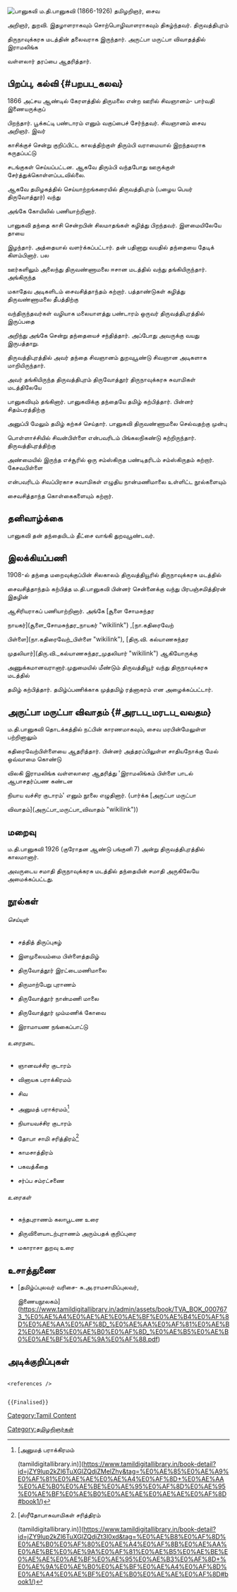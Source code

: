 ![பானுகவி](Panu.png "பானுகவி") ம.தி.பானுகவி (1866-1926) தமிழறிஞர், சைவ
அறிஞர், துறவி. இதழாளராகவும் சொற்பொழிவாளராகவும் திகழ்ந்தவர். திருவத்திபுரம்
திருநாவுக்கரசு மடத்தின் தலைவராக இருந்தார். அருட்பா மருட்பா விவாதத்தில் இராமலிங்க
வள்ளலார் தரப்பை ஆதரித்தார்.

## பிறப்பு, கல்வி {#பறபப_கலவ}

1866 அட்சய ஆண்டில் கேரளத்தில் திருமலை என்ற ஊரில் சிவஞானம்- பார்வதி இணையருக்குப்
பிறந்தார். பூக்கட்டி பண்டாரம் எனும் வகுப்பைச் சேர்ந்தவர். சிவஞானம் சைவ அறிஞர். இவர்
காசிக்குச் சென்று குறிப்பிட்ட காலத்திற்குள் திரும்பி வராமையால் இறந்தவராக கருதப்பட்டு
சடங்குகள் செய்யப்பட்டன. ஆகவே திரும்பி வந்தபோது ஊருக்குள் சேர்த்துக்கொள்ளப்படவில்லை.
ஆகவே தமிழகத்தில் செய்யாற்றங்கரையில் திருவத்திபுரம் (பழைய பெயர் திருவோத்தூர்) வந்து
அங்கே கோயிலில் பணியாற்றினார்.

பானுகவி தந்தை காசி சென்றபின் சிலமாதங்கள் கழித்து பிறந்தவர். இளமையிலேயே தாயை
இழந்தார். அத்தையால் வளர்க்கப்பட்டார். தன் பதினாறு வயதில் தந்தையை தேடிக் கிளம்பினார். பல
ஊர்களிலும் அலைந்து திருவண்ணாமலை ஈசான மடத்தில் வந்து தங்கியிருந்தார். அங்கிருந்த
மகாதேவ அடிகளிடம் சைவசித்தாந்தம் கற்றார். பத்தாண்டுகள் கழித்து திருவண்ணாமலை தீபத்திற்கு
வந்திருந்தவர்கள் வழியாக மலையாளத்து பண்டாரம் ஒருவர் திருவத்திபுரத்தில் இருப்பதை
அறிந்து அங்கே சென்று தந்தையைச் சந்தித்தார். அப்போது அவருக்கு வயது இருபத்தாறு.

திருவத்திபுரத்தில் அவர் தந்தை சிவஞானம் துறவுபூண்டு சிவஞான அடிகளாக மாறியிருந்தார்.
அவர் தங்கியிருந்த திருவத்திபுரம் திருவோத்தூர் திருநாவுக்கரசு சுவாமிகள் மடத்திலேயே
பானுகவியும் தங்கினார். பானுகவிக்கு தந்தையே தமிழ் கற்பித்தார். பின்னர் சிதம்பரத்திற்கு
அனுப்பி மேலும் தமிழ் கற்கச் செய்தார். பானுகவி திருவண்ணாமலை செல்வதற்கு முன்பு
பொள்ளாச்சியில் சிவன்பிள்ளை என்பவரிடம் பிங்கலநிகண்டு கற்றிருந்தார். திருவத்திபுரத்திற்கு
அண்மையில் இருந்த எச்சூரில் ஒரு சம்ஸ்கிருத பண்டிதரிடம் சம்ஸ்கிருதம் கற்றார். கேசவபிள்ளை
என்பவரிடம் சிவப்பிரகாச சுவாமிகள் எழுதிய நான்மணிமாலை உள்ளிட்ட நூல்களையும்
சைவசித்தாந்த கொள்கைகளையும் கற்றார்.

## தனிவாழ்க்கை

பானுகவி தன் தந்தையிடம் தீட்சை வாங்கி துறவுபூண்டவர்.

## இலக்கியப்பணி

1908-ல் தந்தை மறைவுக்குப்பின் சிலகாலம் திருவத்தியூரில் திருநாவுக்கரசு மடத்தில்
சைவசித்தாந்தம் கற்பித்த ம.தி.பானுகவி பின்னர் சென்னைக்கு வந்து பிரபஞ்சமித்திரன் இதழின்
ஆசிரியராகப் பணியாற்றினார். அங்கே [சூளை சோமசுந்தர
நாயகர்](சூளை_சோமசுந்தர_நாயகர் "wikilink") ,[நா.கதிரைவேற்
பிள்ளை](நா.கதிரைவேற்_பிள்ளை "wikilink"), [திரு.வி. கல்யாணசுந்தர
முதலியார்](திரு.வி._கல்யாணசுந்தர_முதலியார் "wikilink") ஆகியோருக்கு
அணுக்கமானவரானார்.முதுமையில் மீண்டும் திருவத்தியூர் வந்து திருநாவுக்கரசு மடத்தில்
தமிழ் கற்பித்தார். தமிழ்ப்பணிக்காக முத்தமிழ் ரத்னாகரம் என அழைக்கப்பட்டார்.

## அருட்பா மருட்பா விவாதம் {#அரடப_மரடப_வவதம}

ம.தி.பானுகவி தொடக்கத்தில் நட்பின் காரணமாகவும், சைவ மரபின்மேலுள்ள பற்றினாலும்
கதிரைவேற்பிள்ளையை ஆதரித்தார். பின்னர் அத்தரப்பிலுள்ள சாதியநோக்கு மேல் ஒவ்வாமை கொண்டு
விலகி இராமலிங்க வள்ளலாரை ஆதரித்து 'இராமலிங்கம் பிள்ளை பாடல் ஆபாசதர்ப்பண கண்டன
நியாய வச்சிர குடாரம்' எனும் நூலை எழுதினார். (பார்க்க [அருட்பா மருட்பா
விவாதம்](அருட்பா_மருட்பா_விவாதம் "wikilink"))

## மறைவு

ம.தி.பானுகவி 1926 (குரோதன ஆண்டு பங்குனி 7) அன்று திருவத்திபுரத்தில் காலமானார்.
அவருடைய சமாதி திருநாவுக்கரசு மடத்தில் தந்தையின் சமாதி அருகிலேயே அமைக்கப்பட்டது.

## நூல்கள்

###### செய்யுள்

-   சத்தித் திருப்புகழ்
-   இளமுலையம்மை பிள்ளைத்தமிழ்
-   திருவோத்தூர் இரட்டைமணிமாலை
-   திருமாற்பேறு புராணம்
-   திருவோத்தூர் நான்மணி மாலை
-   திருவோத்தூர் மும்மணிக் கோவை
-   இராமாயண நங்கைப்பாட்டு

###### உரைநடை

-   ஞானவச்சிர குடாரம்
-   வினாயக பராக்கிரமம்
-   சிவ
-   அனுமத் பராக்ரமம்[^1]
-   நியாயவச்சிர குடாரம்
-   தோபா சாமி சரித்திரம்[^2]
-   காமசாத்திரம்
-   பகவத்கீதை
-   சர்ப்ப சம்ரட்சணை

###### உரைகள்

-   கந்தபுராணம் கலாபூடண உரை
-   திருவிளையாடற்புராணம் அரும்பதக் குறிப்புரை
-   மகாராசா துறவு உரை

## உசாத்துணை

-   [தமிழ்ப்புலவர் வரிசை- சு.அ.ராமசாமிப்புலவர்,
    இணையநூலகம்](https://www.tamildigitallibrary.in/admin/assets/book/TVA_BOK_0007673_%E0%AE%A4%E0%AE%AE%E0%AE%BF%E0%AE%B4%E0%AF%8D%E0%AE%AA%E0%AF%8D_%E0%AE%AA%E0%AF%81%E0%AE%B2%E0%AE%B5%E0%AE%B0%E0%AF%8D_%E0%AE%B5%E0%AE%B0%E0%AE%BF%E0%AE%9A%E0%AF%88.pdf)

## அடிக்குறிப்புகள்

```{=html}
<references />
```
```{=mediawiki}
{{Finalised}}
```
[Category:Tamil Content](Category:Tamil_Content "wikilink")
[Category:தமிழறிஞர்கள்](Category:தமிழறிஞர்கள் "wikilink")

[^1]: [அனுமத் பராக்கிரமம்
    (tamildigitallibrary.in)](https://www.tamildigitallibrary.in/book-detail?id=jZY9lup2kZl6TuXGlZQdjZMelZhy&tag=%E0%AE%85%E0%AE%A9%E0%AF%81%E0%AE%AE%E0%AE%A4%E0%AF%8D+%E0%AE%AA%E0%AE%B0%E0%AE%BE%E0%AE%95%E0%AF%8D%E0%AE%95%E0%AE%BF%E0%AE%B0%E0%AE%AE%E0%AE%AE%E0%AF%8D#book1/)

[^2]: [ஸ்ரீதோபாசுவாமிகள் சரித்திரம்
    (tamildigitallibrary.in)](https://www.tamildigitallibrary.in/book-detail?id=jZY9lup2kZl6TuXGlZQdjZt3l0xd&tag=%E0%AE%B8%E0%AF%8D%E0%AE%B0%E0%AF%80%E0%AE%A4%E0%AF%8B%E0%AE%AA%E0%AE%BE%E0%AE%9A%E0%AF%81%E0%AE%B5%E0%AE%BE%E0%AE%AE%E0%AE%BF%E0%AE%95%E0%AE%B3%E0%AF%8D+%E0%AE%9A%E0%AE%B0%E0%AE%BF%E0%AE%A4%E0%AF%8D%E0%AE%A4%E0%AE%BF%E0%AE%B0%E0%AE%AE%E0%AF%8D#book1/)
